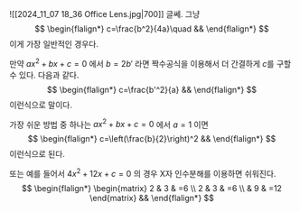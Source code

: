 ![[2024_11_07 18_36 Office Lens.jpg|700]]
글쎄. 그냥 
$$
\begin{flalign*}
c=\frac{b^2}{4a}\quad &&
\end{flalign*}
$$
이게 가장 일반적인 경우다.

만약 $ax^2+bx+c=0$ 에서 $b=2b'$ 라면 짝수공식을 이용해서 더 간결하게 $c$를 구할 수 있다. 다음과 같다.
$$
\begin{flalign*}
c=\frac{b'^2}{a} &&
\end{flalign*}
$$
이런식으로 말이다.

가장 쉬운 방법 중 하나는 $ax^2+bx+c=0$ 에서 $a=1$ 이면 
$$
\begin{flalign*}
c=\left(\frac{b}{2}\right)^2 &&
\end{flalign*}
$$
이런식으로 된다.

또는 예를 들어서 $4x^2+12x+c=0$ 의 경우 X자 인수분해를 이용하면 쉬워진다.
$$
\begin{flalign*}
\begin{matrix}
2 & 3 & =6 \\ 
2 & 3 & =6 \\
& 9 & =12
\end{matrix} &&
\end{flalign*}
$$
